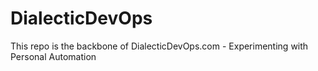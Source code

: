 # DialecticDevOps
This repo is the backbone of DialecticDevOps.com - Experimenting with Personal Automation 
